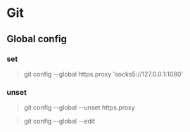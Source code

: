 # Git

## Global config
### set
> git config --global https.proxy  'socks5://127.0.0.1:1080' 
	
### unset
> git config --global --unset https.proxy

> git config --global --edit